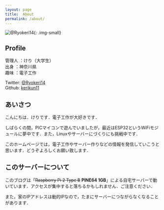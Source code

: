 ```yaml
---
layout:	page
title:	About
permalink: /about/
---
```


![@Ryokeri14](/home/KERI_LCD.jpg){: .img-small}

## Profile
管理人	：けり（大学生）  
出身	：神奈川県  
趣味	：電子工作  

Twitter: [@Ryokeri14](http://twitter.com/Ryokeri14)  
Github:  [kerikun11](http://github.com/kerikun11)

## あいさつ
こんにちは．けりです．電子工作が大好きです．

しばらくの間，PICマイコンで遊んでいましたが，最近はESP32というWiFiモジュールに夢中です．また，Linuxやサーバーにづくりにも挑戦中です．

このホームページでは，電子工作やサーバー作りなどの情報を発信していこうと思います．どうぞよろしくお願い致します．

## このサーバーについて
このブログは「~~Raspberry Pi 2 Type B~~ **PINE64 1GB**」による自宅サーバーで動いています．アクセスが集中すると落ちるかもしれません．ご注意ください．

また，家のIPアドレスは動的IPなので，たまにサーバーにつながらなくなることがあります．

